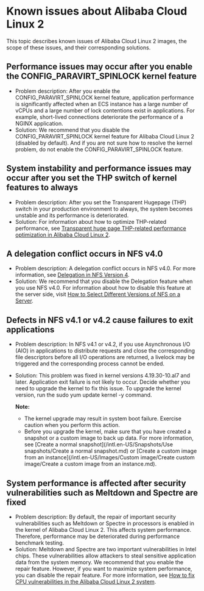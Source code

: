 # Known issues about Alibaba Cloud Linux 2

This topic describes known issues of Alibaba Cloud Linux 2 images, the scope of these issues, and their corresponding solutions.

## Performance issues may occur after you enable the CONFIG\_PARAVIRT\_SPINLOCK kernel feature

-   Problem description: After you enable the CONFIG\_PARAVIRT\_SPINLOCK kernel feature, application performance is significantly affected when an ECS instance has a large number of vCPUs and a large number of lock contentions exist in applications. For example, short-lived connections deteriorate the performance of a NGINX application.
-   Solution: We recommend that you disable the CONFIG\_PARAVIRT\_SPINLOCK kernel feature for Alibaba Cloud Linux 2 \(disabled by default\). And if you are not sure how to resolve the kernel problem, do not enable the CONFIG\_PARAVIRT\_SPINLOCK feature.

## System instability and performance issues may occur after you set the THP switch of kernel features to always

-   Problem description: After you set the Transparent Hugepage \(THP\) switch in your production environment to always, the system becomes unstable and its performance is deteriorated.
-   Solution: For information about how to optimize THP-related performance, see [Transparent huge page THP-related performance optimization in Alibaba Cloud Linux 2](https://www.alibabacloud.com/help/doc-detail/161963.htm).

## A delegation conflict occurs in NFS v4.0

-   Problem description: A delegation conflict occurs in NFS v4.0. For more information, see [Delegation in NFS Version 4](https://docs.oracle.com/cd/E19253-01/816-4555/rfsrefer-140/index.html).
-   Solution: We recommend that you disable the Delegation feature when you use NFS v4.0. For information about how to disable this feature at the server side, visit [How to Select Different Versions of NFS on a Server](https://docs.oracle.com/cd/E19253-01/816-4555/rfsadmin-965/index.html).

## Defects in NFS v4.1 or v4.2 cause failures to exit applications

-   Problem description: In NFS v4.1 or v4.2, if you use Asynchronous I/O \(AIO\) in applications to distribute requests and close the corresponding file descriptors before all I/O operations are returned, a livelock may be triggered and the corresponding process cannot be ended.
-   Solution: This problem was fixed in kernel versions 4.19.30-10.al7 and later. Application exit failure is not likely to occur. Decide whether you need to upgrade the kernel to fix this issue. To upgrade the kernel version, run the sudo yum update kernel -y command.

    **Note:**

    -   The kernel upgrade may result in system boot failure. Exercise caution when you perform this action.
    -   Before you upgrade the kernel, make sure that you have created a snapshot or a custom image to back up data. For more information, see [Create a normal snapshot](/intl.en-US/Snapshots/Use snapshots/Create a normal snapshot.md) or [Create a custom image from an instance](/intl.en-US/Images/Custom image/Create custom image/Create a custom image from an instance.md).

## System performance is affected after security vulnerabilities such as Meltdown and Spectre are fixed

-   Problem description: By default, the repair of important security vulnerabilities such as Meltdown or Spectre in processors is enabled in the kernel of Alibaba Cloud Linux 2. This affects system performance. Therefore, performance may be deteriorated during performance benchmark testing.
-   Solution: Meltdown and Spectre are two important vulnerabilities in Intel chips. These vulnerabilities allow attackers to steal sensitive application data from the system memory. We recommend that you enable the repair feature. However, if you want to maximize system performance, you can disable the repair feature. For more information, see [How to fix CPU vulnerabilities in the Alibaba Cloud Linux 2 system](https://www.alibabacloud.com/help/doc-detail/154567.htm).

